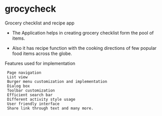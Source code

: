 # grocycheck
Grocery checklist and recipe app

 - The Application helps in creating grocery checklist form the pool of items.
 
 - Also it has recipe function with the cooking directions of few popular food items across the globe.
 
 Features used for implementation
 
     Page navigation
     List view
     Burger menu customization and implementation
     Dialog box
     Toolbar customization
     Efficient search bar
     Different activity style usage
     User friendly interface
     Share link through text and many more.
